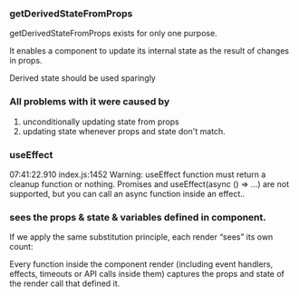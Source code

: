 ### getDerivedStateFromProps

getDerivedStateFromProps exists for only one purpose. 

It enables a component to update its internal state as the result of changes in props.

Derived state should be used sparingly

### All problems with it were caused by 
1. unconditionally updating state from props
2. updating state whenever props and state don't match.

### useEffect
07:41:22.910 index.js:1452 Warning: useEffect function must return a cleanup function or nothing. Promises and useEffect(async () => …) are not supported, but you can call an async function inside an effect.. 


### sees the props & state & variables defined in component.
If we apply the same substitution principle, each render “sees” its own count:

Every function inside the component render (including event handlers, effects, timeouts or API calls inside them) captures the props and state of the render call that defined it.
